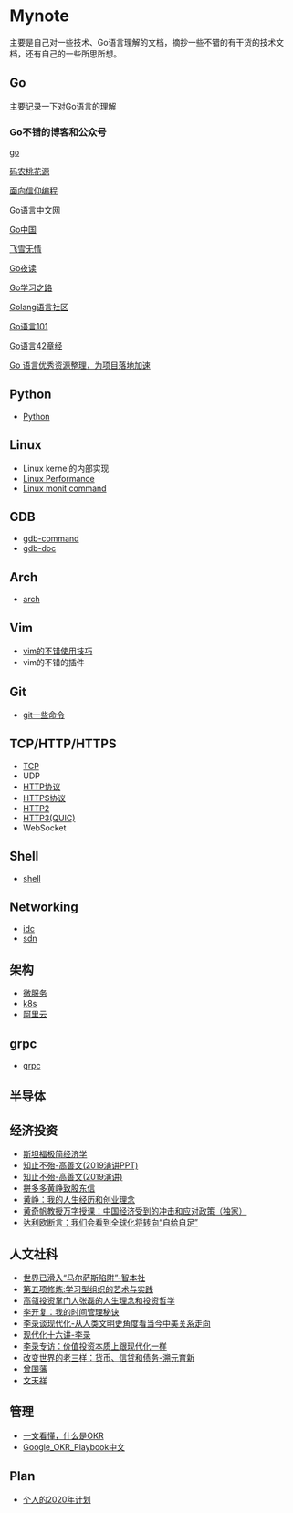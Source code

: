 # Mynote

主要是自己对一些技术、Go语言理解的文档，摘抄一些不错的有干货的技术文档，还有自己的一些所思所想。

## Go

主要记录一下对Go语言的理解

### Go不错的博客和公众号

[go](https://github.com/lizj3624/mynote/tree/master/golang)

[码农桃花源](https://qcrao91.gitbook.io/go/)

[面向信仰编程](https://draveness.me/golang/)

[Go语言中文网](https://mp.weixin.qq.com/mp/profile_ext?action=home&__biz=MzAxMTA4Njc0OQ==&scene=124#wechat_redirect)

[Go中国](https://mp.weixin.qq.com/mp/profile_ext?action=home&__biz=MjM5OTcxMzE0MQ==&scene=124#wechat_redirect)

[飞雪无情](https://mp.weixin.qq.com/mp/profile_ext?action=home&__biz=MzI3MjU4Njk3Ng==&scene=124#wechat_redirect)

[Go夜读](https://mp.weixin.qq.com/mp/profile_ext?action=home&__biz=MzAwNTc3OTE5Mg==&scene=124#wechat_redirect)

[Go学习之路](https://github.com/developer-learning/learning-golang)

[Golang语言社区](https://cloud.tencent.com/developer/column/2170)

[Go语言101](https://gfw.go101.org/article/101.html)

[Go语言42章经](https://github.com/ffhelicopter/Go42/blob/master/SUMMARY.md)

[Go 语言优秀资源整理，为项目落地加速](https://shockerli.net/post/go-awesome/)

## Python
* [Python](https://github.com/lizj3624/mynote/tree/master/Python)

## Linux
* Linux kernel的内部实现
* [Linux Performance](https://github.com/lizj3624/mynote/tree/master/Linux)
* [Linux monit command](https://github.com/lizj3624/mynote/tree/master/Linux/Linux-monit-command.md)

## GDB
* [gdb-command](https://github.com/lizj3624/mynote/blob/master/gdb/gdb-command.md)
* [gdb-doc](https://github.com/lizj3624/mynote/blob/master/gdb/gdb.md)

## Arch
* [arch](https://github.com/lizj3624/mynote/tree/master/arch)


## Vim
* [vim的不错使用技巧](https://github.com/lizj3624/mynote/blob/master/vim/vim.md)
* vim的不错的插件

## Git
* [git一些命令](https://github.com/lizj3624/mynote/blob/master/git/git-command.md)

## TCP/HTTP/HTTPS

* [TCP](https://github.com/lizj3624/mynote/tree/master/tcp)
* UDP
* [HTTP协议](https://github.com/lizj3624/mynote/tree/master/http)
* [HTTPS协议](https://github.com/lizj3624/mynote/tree/master/https)
* [HTTP2](https://github.com/lizj3624/mynote/tree/master/http/http2)
* [HTTP3(QUIC)](https://github.com/lizj3624/mynote/blob/master/http/http3.md)
* WebSocket

## Shell
* [shell](https://github.com/lizj3624/mynote/tree/master/shell)

## Networking

* [idc](https://github.com/lizj3624/mynote/blob/master/networking/idc-networking.md)
* [sdn](https://github.com/lizj3624/mynote/tree/master/networking)

## 架构

* [微服务](https://github.com/lizj3624/mynote/blob/master/microservice/microservice.md)
* [k8s](https://github.com/lizj3624/mynote/tree/master/k8s)
* [阿里云](https://github.com/lizj3624/mynote/blob/master/aliyun/aliyun.md)

## grpc

* [grpc](https://github.com/lizj3624/mynote/tree/master/grpc)

## 半导体

## 经济投资

* [斯坦福极简经济学](https://github.com/lizj3624/mynote/blob/master/reading-notes/%E8%AF%BB%E3%80%8A%E6%96%AF%E5%9D%A6%E7%A6%8F%E6%9E%81%E7%AE%80%E7%BB%8F%E6%B5%8E%E5%AD%A6%E3%80%8B%E4%B8%80%E4%BA%9B%E6%80%BB%E7%BB%93.md)
* [知止不殆-高善文(2019演讲PPT)](https://github.com/lizj3624/mynote/blob/master/reading-notes/%E7%9F%A5%E6%AD%A2%E4%B8%8D%E6%AE%86_%E9%AB%98%E5%96%84%E6%96%87.pdf)
* [知止不殆-高善文(2019演讲)](https://www.youtube.com/watch?v=zzQ3vC6svB4)
* [拼多多黄峥致股东信](https://github.com/lizj3624/mynote/blob/master/reading-notes/%E6%8B%BC%E5%A4%9A%E5%A4%9A(%E9%BB%84%E5%B3%A5)%E8%87%B4%E8%82%A1%E4%B8%9C%E4%B8%80.md)
* [黄峥：我的人生经历和创业理念](https://news.futunn.com/market/124520?auth_token=023234&clientver=10.10.1182&user_id_type=1&user_id=7315460&channel=4&clientlang=0&clienttype=13&is_visitor=0&skintype=3)
* [黄奇帆教授万字授课：中国经济受到的冲击和应对政策（独家）](https://mp.weixin.qq.com/s/2FecMSdK7HjNla-BhNFOTg)
* [达利欧断言：我们会看到全球化将转向“自给自足”](https://mp.weixin.qq.com/s/9FUlC4glfIkRrsbnIC5Bng)

## 人文社科

* [世界已滑入“马尔萨斯陷阱”-智本社](https://mp.weixin.qq.com/s/l4vAX3o7HrVQSwjOrRuOYA)
* [第五项修炼:学习型组织的艺术与实践](https://github.com/lizj3624/mynote/blob/master/reading-notes/%E7%AC%AC%E4%BA%94%E9%A1%B9%E4%BF%AE%E7%82%BC%EF%BC%9A%E5%AD%A6%E4%B9%A0%E5%9E%8B%E7%BB%84%E7%BB%87%E7%9A%84%E8%89%BA%E6%9C%AF%E4%B8%8E%E5%AE%9E%E8%B7%B5.md)
* [高瓴投资掌门人张磊的人生理念和投资哲学](https://github.com/lizj3624/mynote/blob/master/reading-notes/%E9%AB%98%E7%93%B4%E6%8A%95%E8%B5%84%E6%8E%8C%E9%97%A8%E4%BA%BA%E5%BC%A0%E7%A3%8A%E7%9A%84%E4%BA%BA%E7%94%9F%E7%90%86%E5%BF%B5%E5%92%8C%E6%8A%95%E8%B5%84%E5%93%B2%E5%AD%A6.md)
* [李开复：我的时间管理秘诀](https://github.com/lizj3624/mynote/blob/master/reading-notes/%E6%9D%8E%E5%BC%80%E5%A4%8D%EF%BC%9A%E6%88%91%E7%9A%84%E6%97%B6%E9%97%B4%E7%AE%A1%E7%90%86%E7%A7%98%E8%AF%80.md)
* [李录谈现代化-从人类文明史角度看当今中美关系走向](https://github.com/lizj3624/mynote/blob/master/reading-notes/%E6%9D%8E%E5%BD%95%E8%B0%88%E7%8E%B0%E4%BB%A3%E5%8C%96-%E4%BB%8E%E4%BA%BA%E7%B1%BB%E6%96%87%E6%98%8E%E5%8F%B2%E8%A7%92%E5%BA%A6%E7%9C%8B%E5%BD%93%E4%BB%8A%E4%B8%AD%E7%BE%8E%E5%85%B3%E7%B3%BB%E8%B5%B0%E5%90%91.pdf)
* [现代化十六讲-李录](https://github.com/lizj3624/mynote/blob/master/reading-notes/%E7%8E%B0%E4%BB%A3%E5%8C%96%E5%8D%81%E5%85%AD%E8%AE%B2-%E6%9D%8E%E5%BD%95.pdf)
* [李录专访：价值投资本质上跟现代化一样](https://www.toutiao.com/i6844083113191014919/)
* [改变世界的老三样：货币、信贷和债务-溯元育新](https://mp.weixin.qq.com/s/h14q5BVSSWsNgU5K6bMEVw)
* [曾国藩](https://github.com/lizj3624/mynote/blob/master/reading-notes/%E6%9B%BE%E5%9B%BD%E8%97%A9.md)
* [文天祥](https://github.com/lizj3624/mynote/blob/master/reading-notes/%E6%96%87%E5%A4%A9%E7%A5%A5.md)

## 管理
* [一文看懂，什么是OKR](https://m.zjbyte.com/sbfp/finance/article?groupId=6646618488267866628&itemId=6646618488267866628&timestamp=1588043478&article_category=stock&req_id=2020042811111801001404009410848F65&group_id=6646618488267866628)
* [Google_OKR_Playbook中文](https://mp.weixin.qq.com/s/A1C5BE5rBCeTGlrJm95jVw)


## Plan

* [个人的2020年计划](https://github.com/lizj3624/mynote/blob/master/plans/2020-plan.md)

